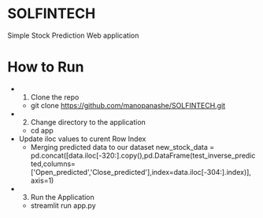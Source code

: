 # SOLFINTECH

Simple Stock Prediction Web application

# How to Run
- 1. Clone the repo 
  - git clone https://github.com/manopanashe/SOLFINTECH.git
- 2. Change directory to the application
  - cd app
- Update iloc values to curent Row Index 
  - Merging predicted data to our dataset
  new_stock_data = pd.concat([data.iloc[-320:].copy(),pd.DataFrame(test_inverse_predicted,columns=['Open_predicted','Close_predicted'],index=data.iloc[-304:].index)], axis=1)
- 3. Run the Application
   - streamlit run app.py